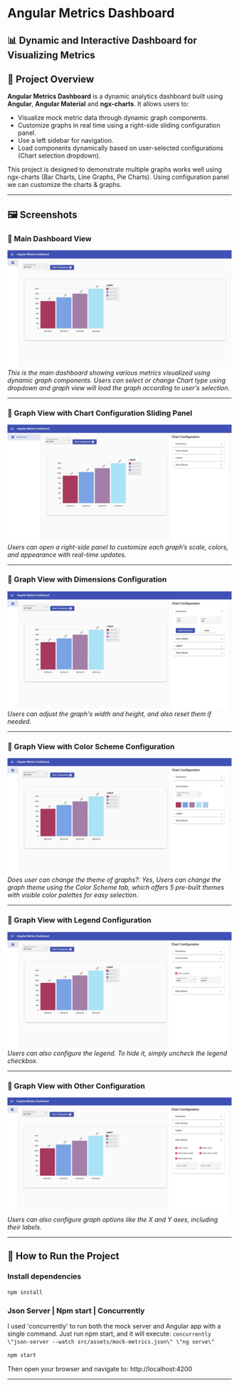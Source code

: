 # Angular Metrics Dashboard

## 📊 Dynamic and Interactive Dashboard for Visualizing Metrics

## 🧩 Project Overview

**Angular Metrics Dashboard** is a dynamic analytics dashboard built using **Angular**, **Angular Material** and **ngx-charts**. 
It allows users to:

- Visualize mock metric data through dynamic graph components.
- Customize graphs in real time using a right-side sliding configuration panel.
- Use a left sidebar for navigation.
- Load components dynamically based on user-selected configurations (Chart selection dropdown).

This project is designed to demonstrate multiple graphs works well using ngx-charts (Bar Charts, Line Graphs, Pie Charts). Using configuration panel we can customize the charts & graphs.

---

## 🖼️ Screenshots
### 📌 Main Dashboard View
![Main Dashboard](screenshots/A.one.jpg)
*This is the main dashboard showing various metrics visualized using dynamic graph components. Users can select or change Chart type using dropdown and graph view will load the graph according to user's selection.*

---

### 📌 Graph View with Chart Configuration Sliding Panel
![Graph View with Chart Configuration Sliding Panel](screenshots/B.two.jpg)
*Users can open a right-side panel to customize each graph’s scale, colors, and appearance with real-time updates.*

---

### 📌 Graph View with Dimensions Configuration
![Graph View with Dimensions Configuration](screenshots/C.three.jpg)
*Users can adjust the graph's width and height, and also reset them if needed.*

---

### 📌 Graph View with Color Scheme Configuration
![Graph View with Color Scheme Configuration](screenshots/D.four.jpg)
*Does user can change the theme of graphs?: Yes, Users can change the graph theme using the Color Scheme tab, which offers 5 pre-built themes with visible color palettes for easy selection.*

---

### 📌 Graph View with Legend Configuration
![Graph View with Legend Configuration](screenshots/E.five.jpg)
*Users can also configure the legend. To hide it, simply uncheck the legend checkbox.*

---

### 📌 Graph View with Other Configuration
![Graph View with Other Configuration](screenshots/F.six.jpg)
*Users can also configure graph options like the X and Y axes, including their labels.*

---

## 🚀 How to Run the Project

### Install dependencies

```bash
npm install
```

### Json Server | Npm start | Concurrently

I used 'concurrently' to run both the mock server and Angular app with a single command. Just run npm start, and it will execute: 
`concurrently \"json-server --watch src/assets/mock-metrics.json\" \"ng serve\"`

```bash
npm start
```

Then open your browser and navigate to:
http://localhost:4200

---
